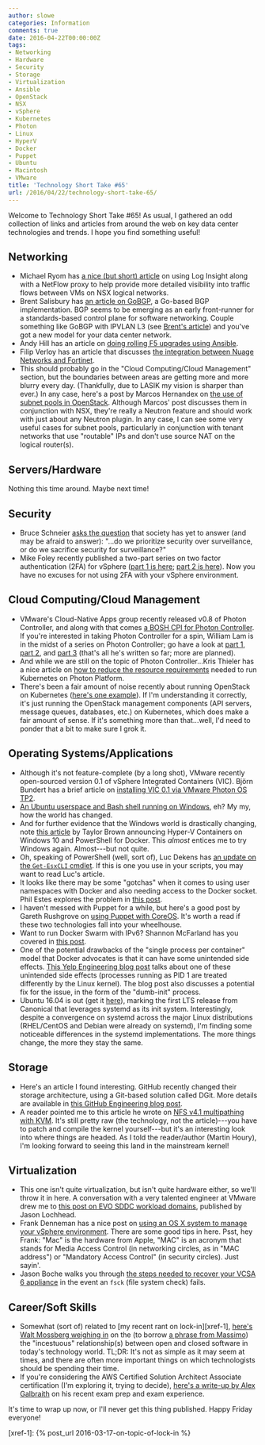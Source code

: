 ```yaml
---
author: slowe
categories: Information
comments: true
date: 2016-04-22T00:00:00Z
tags:
- Networking
- Hardware
- Security
- Storage
- Virtualization
- Ansible
- OpenStack
- NSX
- vSphere
- Kubernetes
- Photon
- Linux
- HyperV
- Docker
- Puppet
- Ubuntu
- Macintosh
- VMware
title: 'Technology Short Take #65'
url: /2016/04/22/technology-short-take-65/
---
```


Welcome to Technology Short Take #65! As usual, I gathered an odd collection of links and articles from around the web on key data center technologies and trends. I hope you find something useful!

## Networking

* Michael Ryom has [a nice (but short) article][link-1] on using Log Insight along with a NetFlow proxy to help provide more detailed visibility into traffic flows between VMs on NSX logical networks.
* Brent Salisbury has [an article on GoBGP][link-7], a Go-based BGP implementation. BGP seems to be emerging as an early front-runner for a standards-based control plane for software networking. Couple something like GoBGP with IPVLAN L3 (see [Brent's article][link-8]) and you've got a new model for your data center network.
* Andy Hill has an article on [doing rolling F5 upgrades using Ansible][link-12].
* Filip Verloy has an article that discusses [the integration between Nuage Networks and Fortinet][link-26].
* This should probably go in the "Cloud Computing/Cloud Management" section, but the boundaries between areas are getting more and more blurry every day. (Thankfully, due to LASIK my vision is sharper than ever.) In any case, here's a post by Marcos Hernandex on [the use of subnet pools in OpenStack][link-28]. Although Marcos' post discusses them in conjunction with NSX, they're really a Neutron feature and should work with just about any Neutron plugin. In any case, I can see some very useful cases for subnet pools, particularly in conjunction with tenant networks that use "routable" IPs and don't use source NAT on the logical router(s).

## Servers/Hardware

Nothing this time around. Maybe next time!

## Security

* Bruce Schneier [asks the question][link-13] that society has yet to answer (and may be afraid to answer): "...do we prioritize security over surveillance, or do we sacrifice security for surveillance?"
* Mike Foley recently published a two-part series on two factor authentication (2FA) for vSphere ([part 1 is here][link-18]; [part 2 is here][link-19]). Now you have no excuses for not using 2FA with your vSphere environment.

## Cloud Computing/Cloud Management

* VMware's Cloud-Native Apps group recently released v0.8 of Photon Controller, and along with that comes [a BOSH CPI for Photon Controller][link-10]. If you're interested in taking Photon Controller for a spin, William Lam is in the midst of a series on Photon Controller; go have a look at [part 1][link-16], [part 2][link-17], and [part 3][link-25] (that's all he's written so far; more are planned).
* And while we are still on the topic of Photon Controller...Kris Thieler has a nice article on [how to reduce the resource requirements][link-24] needed to run Kubernetes on Photon Platform.
* There's been a fair amount of noise recently about running OpenStack on Kubernetes ([here's one example][link-21]). If I'm understanding it correctly, it's just running the OpenStack management components (API servers, message queues, databases, etc.) on Kubernetes, which does make a fair amount of sense. If it's something more than that...well, I'd need to ponder that a bit to make sure I grok it.

## Operating Systems/Applications

* Although it's not feature-complete (by a long shot), VMware recently open-sourced version 0.1 of vSphere Integrated Containers (VIC). Björn Bundert has a brief article on [installing VIC 0.1 via VMware Photon OS TP2][link-2].
* [An Ubuntu userspace and Bash shell running on Windows][link-3], eh? My my, how the world has changed.
* And for further evidence that the Windows world is drastically changing, note [this article][link-4] by Taylor Brown announcing Hyper-V Containers on Windows 10 and PowerShell for Docker. This _almost_ entices me to try Windows again. Almost---but not quite.
* Oh, speaking of PowerShell (well, sort of), Luc Dekens has [an update on the `Get-EsxCLI` cmdlet][link-32]. If this is one you use in your scripts, you may want to read Luc's article.
* It looks like there may be some "gotchas" when it comes to using user namespaces with Docker and also needing access to the Docker socket. Phil Estes explores the problem in [this post][link-9].
* I haven't messed with Puppet for a while, but here's a good post by Gareth Rushgrove on [using Puppet with CoreOS][link-14]. It's worth a read if these two technologies fall into your wheelhouse.
* Want to run Docker Swarm with IPv6? Shannon McFarland has you covered in [this post][link-22].
* One of the potential drawbacks of the "single process per container" model that Docker advocates is that it can have some unintended side effects. [This Yelp Engineering blog post][link-23] talks about one of these unintended side effects (processes running as PID 1 are treated differently by the Linux kernel). The blog post also discusses a potential fix for the issue, in the form of the "dumb-init" process.
* Ubuntu 16.04 is out (get it [here][link-29]), marking the first LTS release from Canonical that leverages systemd as its init system. Interestingly, despite a convergence on systemd across the major Linux distributions (RHEL/CentOS and Debian were already on systemd), I'm finding some noticeable differences in the systemd implementations. The more things change, the more they stay the same.

## Storage

* Here's an article I found interesting. GitHub recently changed their storage architecture, using a Git-based solution called DGit. More details are available in [this GitHub Engineering blog post][link-11].
* A reader pointed me to this article he wrote on [NFS v4.1 multipathing with KVM][link-20]. It's still pretty raw (the technology, not the article)---you have to patch and compile the kernel yourself---but it's an interesting look into where things are headed. As I told the reader/author (Martin Houry), I'm looking forward to seeing this land in the mainstream kernel!

## Virtualization

* This one isn't quite virtualization, but isn't quite hardware either, so we'll throw it in here. A conversation with a very talented engineer at VMware drew me to [this post on EVO SDDC workload domains][link-27], published by Jason Lochhead.
* Frank Denneman has a nice post on [using an OS X system to manage your vSphere environment][link-30]. There are some good tips in here. Psst, hey Frank: "Mac" is the hardware from Apple, "MAC" is an acronym that stands for Media Access Control (in networking circles, as in "MAC address") or "Mandatory Access Control" (in security circles). Just sayin'.
* Jason Boche walks you through [the steps needed to recover your VCSA 6 appliance][link-31] in the event an `fsck` (file system check) fails.

## Career/Soft Skills

* Somewhat (sort of) related to [my recent rant on lock-in][xref-1], [here's Walt Mossberg weighing in][link-5] on the (to borrow [a phrase from Massimo][link-6]) the "incestuous" relationship(s) between open and closed software in today's technology world. TL;DR: It's not as simple as it may seem at times, and there are often more important things on which technologists should be spending their time.
* If you're considering the AWS Certified Solution Architect Associate certification (I'm exploring it, trying to decide), [here's a write-up by Alex Galbraith][link-15] on his recent exam prep and exam experience.

It's time to wrap up now, or I'll never get this thing published. Happy Friday everyone!



[link-1]: https://michaelryom.dk/log-insight-netflow-awesome/#.VvsWNV9OLCQ
[link-2]: http://blog.think-v.com/?p=3649
[link-3]: http://blog.dustinkirkland.com/2016/03/ubuntu-on-windows.html
[link-4]: https://blogs.technet.microsoft.com/virtualization/2016/04/01/build-2016-container-announcements-hyper-v-containers-and-windows-10-and-powershell-for-docker/
[link-5]: http://www.theverge.com/2016/3/16/11242266/walt-mossberg-open-vs-closed-software-apple-os-x-google-android
[link-6]: http://www.it20.info/2016/03/the-incestuous-relations-among-containers-orchestration-tools/
[link-7]: http://networkstatic.net/gobgp-control-plane-evolving-software-networking/
[link-8]: http://networkstatic.net/configuring-macvlan-ipvlan-linux-networking/
[link-9]: https://integratedcode.us/2016/04/08/user-namespaces-sharing-the-docker-unix-socket/
[link-10]: http://blogs.vmware.com/cloudnative/photon-platform-bosh-cpi/
[link-11]: http://githubengineering.com/introducing-dgit/
[link-12]: https://virtualandy.wordpress.com/2016/03/31/f5-rolling-deployments-with-ansible/
[link-13]: https://www.schneier.com/blog/archives/2016/03/lawful_hacking_.html
[link-14]: https://puppet.com/blog/using-puppet-coreos-rkt-flannel-and-etcd
[link-15]: http://tekhead.it/blog/2016/03/aws-certified-solution-architect-associate-exam-prep-experience/
[link-16]: http://www.virtuallyghetto.com/2016/04/test-driving-vmware-photon-controller-part-1-installation.html
[link-17]: http://www.virtuallyghetto.com/2016/04/test-driving-vmware-photon-controller-part-2-deploying-first-vm.html
[link-18]: http://www.yelof.com/2016/04/01/two-factor-authentication-for-vsphere-rsa-securid/
[link-19]: http://www.yelof.com/2016/04/01/two-factor-authentication-for-vsphere-rsa-securid-part-2/
[link-20]: http://packetpushers.net/multipathing-nfs4-1-kvm/
[link-21]: https://tectonic.com/blog/openstack-and-kubernetes-come-together.html
[link-22]: http://www.debug-all.com/?p=148
[link-23]: http://engineeringblog.yelp.com/2016/01/dumb-init-an-init-for-docker.html
[link-24]: https://blog.inkysea.com/2016/04/20/less-than-16gb-k8-photon-controller-no-problem/
[link-25]: http://www.virtuallyghetto.com/2016/04/test-driving-vmware-photon-controller-part-3a-deploying-kubernetes.html
[link-26]: https://filipv.net/2016/04/17/fortinet-integration-with-nuage-networks-sdn/
[link-27]: https://blogs.vmware.com/virtualblocks/2015/12/15/evo-sddc-workload-domains/
[link-28]: http://blogs.vmware.com/openstack/neutron-subnet-pools/
[link-29]: http://releases.ubuntu.com/xenial/
[link-30]: http://frankdenneman.nl/2016/04/21/managing-your-virtual-datacenter-and-home-lab-with-a-mac/
[link-31]: http://www.boche.net/blog/index.php/2016/04/04/vcenter-server-6-appliance-fsck-failed/
[link-32]: http://www.lucd.info/2016/04/22/closer-look-get-esxcli-v2/
[xref-1]: {% post_url 2016-03-17-on-topic-of-lock-in %}
